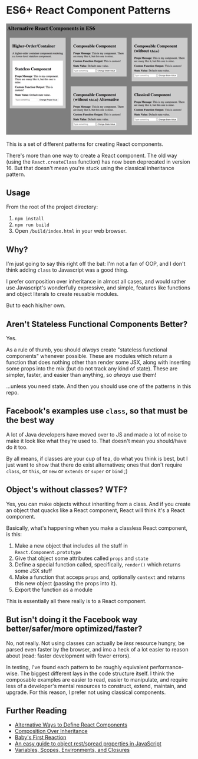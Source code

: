 # ES6+ React Component Patterns

![Screenshot](screenshot.png)

This is a set of different patterns for creating React components.

There's more than one way to create a React component. The old way (using the
`React.createClass` function) has now been deprecated in version 16. But that
doesn't mean you're stuck using the classical inheritance pattern.

## Usage

From the root of the project directory:

1. `npm install`
2. `npm run build`
3. Open `/build/index.html` in your web browser.

## Why?

I'm just going to say this right off the bat: I'm not a fan of OOP, and I don't
think adding `class` to Javascript was a good thing.

I prefer composition over inheritance in almost all cases, and would rather use
Javascript's wonderfully expressive, and simple, features like functions and
object literals to create reusable modules.

But to each his/her own.

## Aren't Stateless Functional Components Better?

Yes.

As a rule of thumb, you should *always* create "stateless functional components"
whenever possible. These are modules which return a function that does nothing
other than render some JSX, along with inserting some props into the mix (but
do not track any kind of state). These are simpler, faster, and easier than
anything, so *always* use them!

...unless you need state. And then you should use one of the patterns in this
repo.

## Facebook's examples use `class`, so that must be the best way

A lot of Java developers have moved over to JS and made a lot of noise to make
it look like what they're used to. That doesn't mean you should/have do it too.

By all means, if classes are your cup of tea, do what you think is best, but I
just want to show that there do exist alternatives; ones that don't require
`class`, or `this`, or `new` or `extends` or `super` or `bind` ;)

## Object's without classes? WTF?

Yes, you can make objects without inheriting from a class. And if you create an
object that quacks like a React component, React will think it's a React
component.

Basically, what's happening when you make a classless React component, is
this:

1. Make a new object that includes all the stuff in `React.Component.prototype`
2. Give that object some attributes called `props` and `state`
3. Define a special function called, specifically, `render()` which returns
some JSX stuff
4. Make a function that acceps `props` and, optionally `context` and returns
this new object (passing the props into it).
5. Export the function as a module

This is essentially all there really is to a React component.

## But isn't doing it the Facebook way better/safer/more optimized/faster?

No, not really. Not using classes can actually be *less* resource hungry,
be parsed even faster by the browser, and imo a heck of a lot easier to reason
about (read: faster development with fewer errors).

In testing, I've found each pattern to be roughly equivalent performance-wise.
The biggest different lays in the code structure itself. I think the composable
examples are easier to read, easier to manipulate, and require less of a
developer's mental resources to construct, extend, maintain, and upgrade. For
this reason, I prefer not using classical components.

## Further Reading

- [Alternative Ways to Define React Components](https://gist.github.com/jquense/47bbd2613e0b03d7e51c)
- [Composition Over Inheritance](https://www.youtube.com/watch?v=wfMtDGfHWpA)
- [Baby's First Reaction](https://medium.com/javascript-scene/baby-s-first-reaction-2103348eccdd)
- [An easy guide to object rest/spread properties in JavaScript](https://dmitripavlutin.com/object-rest-spread-properties-javascript/)
- [Variables, Scopes, Environments, and Closures](http://speakingjs.com/es5/ch16.html)
